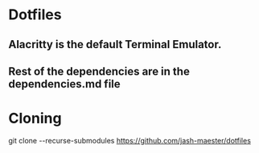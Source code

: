 # Dotfiles

## Alacritty is the default Terminal Emulator.

## Rest of the dependencies are in the dependencies.md file

# Cloning

git clone --recurse-submodules https://github.com/jash-maester/dotfiles
